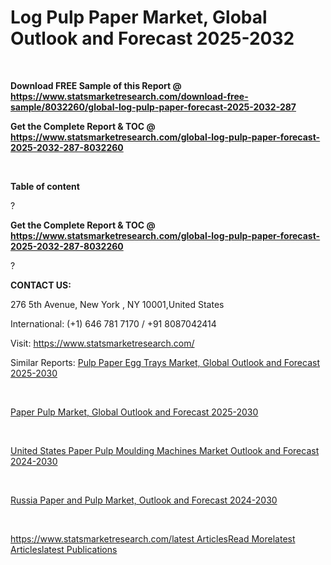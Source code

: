 <h1>Log Pulp Paper Market, Global Outlook and Forecast 2025-2032</h1><br/><p><strong>Download FREE Sample of this Report @ <a href="https://www.statsmarketresearch.com/download-free-sample/8032260/global-log-pulp-paper-forecast-2025-2032-287">https://www.statsmarketresearch.com/download-free-sample/8032260/global-log-pulp-paper-forecast-2025-2032-287</a></strong></p>
 
 
 
 <div><b>Get the Complete Report & TOC @ <a href="https://www.statsmarketresearch.com/global-log-pulp-paper-forecast-2025-2032-287-8032260">https://www.statsmarketresearch.com/global-log-pulp-paper-forecast-2025-2032-287-8032260</a></b></div>
 
 
 
 <p><br />
 
 <b>Table of content</b></p>
 
 
 
 <p>? </p>
 
 
 
 <div><b>Get the Complete Report & TOC @ <a href="https://www.statsmarketresearch.com/global-log-pulp-paper-forecast-2025-2032-287-8032260">https://www.statsmarketresearch.com/global-log-pulp-paper-forecast-2025-2032-287-8032260</a></b></div>
 
 
 
 <p>? </p>
 
 
 
 <p><b>CONTACT US:</b><br />
 
 276 5th Avenue, New York , NY 10001,United States<br />
 
 International: (+1) 646 781 7170 / +91 8087042414<br />
 
 Visit: <a href="https://www.statsmarketresearch.com/">https://www.statsmarketresearch.com/</a><br />
 
 Similar Reports: <a href="https://www.statsmarketresearch.com/global-log-pulp-paper-forecast-2025-2032-287-8032260">Pulp Paper Egg Trays Market, Global Outlook and Forecast 2025-2030</a><br />
 
 <br />
 
 <a href="https://www.statsmarketresearch.com/global-log-pulp-paper-forecast-2025-2032-287-8032260">Paper Pulp Market, Global Outlook and Forecast 2025-2030</a><br />
 
 <br />
 
 <a href="https://www.statsmarketresearch.com/global-log-pulp-paper-forecast-2025-2032-287-8032260">United States Paper Pulp Moulding Machines Market Outlook and Forecast 2024-2030</a><br />
 
 <br />
 
 <a href="https://www.statsmarketresearch.com/global-log-pulp-paper-forecast-2025-2032-287-8032260">Russia Paper and Pulp Market, Outlook and Forecast 2024-2030</a><br />
 
 <br />
 
 <a href="https://gyeongbokgung.com">https://www.statsmarketresearch.com/</a><a href="https://hallyeomaritime.com">latest Articles</a><a href="https://jingwansa.com">Read More</a><a href="https://nguoiviet.jp/">latest Articles</a><a href="https://www.intelmarketresearch.com/">latest Publications</a></p>